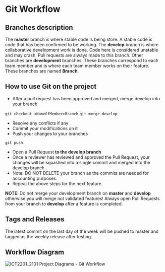 Git Workflow
=============

Branches description
--------------------

The **master** branch is where stable code is being store. A stable code is code that has been confirmed to be working.
The **develop** branch is where collaborative development work is done. Code here is considered unstable and may crash. Pull requests are always made to this branch.
Other branches are **development** branches. These branches correspond to each team member and is where each team member works on their feature. These branches are named **<NameOfMember>Branch**.

How to use Git on the project
-----------------------------

- After a pull request has been approved and merged, merge develop into your branch

```git checkout <NameOfMember>Branch```
```git merge develop```

- Resolve any conflicts if any
- Commit your modifications on it
- Push your changes to your branches

```git push```

- Open a Pull Request **to the develop branch**
- Once a reviewer has reviewed and approved the Pull Request, your changes will be squashed into a single commit and merged into the develop branch.
- Note: DO NOT DELETE your branch as the commits are needed for accounting purposes.
- Repeat the above steps for the next feature.

**NOTE**: Do not merge your development branch on **master** and **develop** otherwise you will merge not validated features! Always open Pull Requests from your branch to **develop** after a feature is completed.

Tags and Releases
------------------

The latest commit on the last day of the week will be pushed to master and tagged as the weekly release after testing.
  
Workflow Diagram
------------------
![ICT2201_2101 Project Diagrams - Git Workflow](https://user-images.githubusercontent.com/77475889/143162837-d71af599-fecc-46bb-af38-7505ead28bc8.png)
